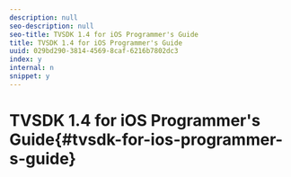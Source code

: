 ```yaml
---
description: null
seo-description: null
seo-title: TVSDK 1.4 for iOS Programmer's Guide
title: TVSDK 1.4 for iOS Programmer's Guide
uuid: 029bd290-3814-4569-8caf-6216b7802dc3
index: y
internal: n
snippet: y
---
```


# TVSDK 1.4 for iOS Programmer's Guide{#tvsdk-for-ios-programmer-s-guide}


